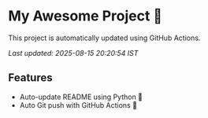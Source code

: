 # My Awesome Project 🚀

This project is automatically updated using GitHub Actions.

_Last updated: 2025-08-15 20:20:54 IST_

## Features
- Auto-update README using Python 🐍
- Auto Git push with GitHub Actions 🤖
